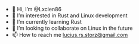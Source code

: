 - 👋 Hi, I’m @Lxcien86
- 👀 I’m interested in Rust and Linux development
- 🌱 I’m currently learning Rust
- 💞️ I’m looking to collaborate on Linux in the future
- 📫 How to reach me lucius.rs.storz@gmail.com

<!---
Lxcien86/Lxcien86 is a ✨ special ✨ repository because its `README.md` (this file) appears on your GitHub profile.
You can click the Preview link to take a look at your changes.
--->

